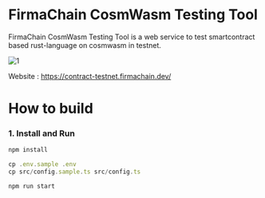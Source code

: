 # FirmaChain CosmWasm Testing Tool

FirmaChain CosmWasm Testing Tool is a web service to test smartcontract based rust-language on cosmwasm in testnet.

![1](https://user-images.githubusercontent.com/89889026/177128840-f2e251a1-0436-4876-974a-5f5bc69a72ad.png)


Website : https://contract-testnet.firmachain.dev/

# How to build

### 1. Install and Run 
```javascript
npm install

cp .env.sample .env
cp src/config.sample.ts src/config.ts

npm run start
```
</br>
